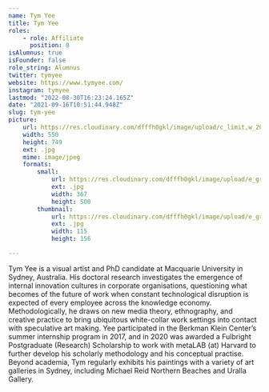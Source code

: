 ```yaml
---
name: Tym Yee
title: Tym Yee
roles:
    - role: Affiliate
      position: 8
isAlumnus: true
isFounder: false
role_string: Alumnus
twitter: tymyee
website: https://www.tymyee.com/
instagram: tymyee
lastmod: "2022-08-30T16:23:24.165Z"
date: "2021-09-16T10:51:44.948Z"
slug: tym-yee
picture:
    url: https://res.cloudinary.com/dfffh0gkl/image/upload/c_limit,w_2000,h_2000/e_grayscale/v1636564950/tym_40c2500456.jpg
    width: 550
    height: 749
    ext: .jpg
    mime: image/jpeg
    formats:
        small:
            url: https://res.cloudinary.com/dfffh0gkl/image/upload/e_grayscale/v1636564951/small_tym_40c2500456.jpg
            ext: .jpg
            width: 367
            height: 500
        thumbnail:
            url: https://res.cloudinary.com/dfffh0gkl/image/upload/e_grayscale/v1636564950/thumbnail_tym_40c2500456.jpg
            ext: .jpg
            width: 115
            height: 156

---
```

Tym Yee is a visual artist and PhD candidate at Macquarie University in Sydney, Australia. His doctoral research investigates the emergence of internal innovation cultures in corporate organisations, questioning what becomes of the future of work when constant technological disruption is expected of every employee across the knowledge economy. Methodologically, he draws on new media theory, ethnography, and creative practice to bring ubiquitous white-collar work settings into contact with speculative art making. Yee participated in the Berkman Klein Center’s summer internship program in 2017, and in 2020 was awarded a Fulbright Postgraduate (Research) Scholarship to work with metaLAB (at) Harvard to further develop his scholarly methodology and his conceptual practise. Beyond academia, Tym regularly exhibits his paintings with a variety of art galleries in Sydney, including Michael Reid Northern Beaches and Uralla Gallery.